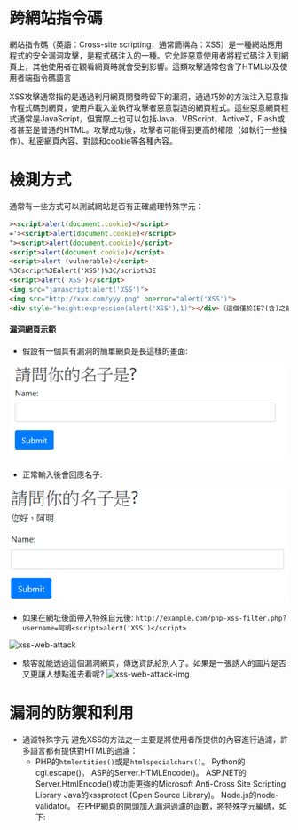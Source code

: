 # 跨網站指令碼
網站指令碼（英語：Cross-site scripting，通常簡稱為：XSS）是一種網站應用程式的安全漏洞攻擊，是程式碼注入的一種。它允許惡意使用者將程式碼注入到網頁上，其他使用者在觀看網頁時就會受到影響。這類攻擊通常包含了HTML以及使用者端指令碼語言

XSS攻擊通常指的是通過利用網頁開發時留下的漏洞，通過巧妙的方法注入惡意指令程式碼到網頁，使用戶載入並執行攻擊者惡意製造的網頁程式。這些惡意網頁程式通常是JavaScript，但實際上也可以包括Java，VBScript，ActiveX，Flash或者甚至是普通的HTML。攻擊成功後，攻擊者可能得到更高的權限（如執行一些操作）、私密網頁內容、對談和cookie等各種內容。

# 檢測方式
通常有一些方式可以測試網站是否有正確處理特殊字元：
```html
><script>alert(document.cookie)</script>
='><script>alert(document.cookie)</script>
"><script>alert(document.cookie)</script>
<script>alert(document.cookie)</script>
<script>alert (vulnerable)</script>
%3Cscript%3Ealert('XSS')%3C/script%3E
<script>alert('XSS')</script>
<img src="javascript:alert('XSS')">
<img src="http://xxx.com/yyy.png" onerror="alert('XSS')">
<div style="height:expression(alert('XSS'),1)"></div>（這個僅於IE7(含)之前有效）
```

#### 漏洞網頁示範
- 假設有一個具有漏洞的簡單網頁是長這樣的畫面:

![xss-web](/images/xss-web.PNG)

- 正常輸入後會回應名子:

![xss-web-name](/images/xss-web-name.PNG)

- 如果在網址後面帶入特殊自元後: 
```http://example.com/php-xss-filter.php?username=阿明<script>alert('XSS')</script>```

![xss-web-attack](/images/xss-web-attack.PNG)
- 駭客就能透過這個漏洞網頁，傳送資訊給別人了。如果是一張誘人的圖片是否又更讓人想點進去看呢?
![xss-web-attack-img](/images/xss-web-attack-img.PNG)

# 漏洞的防禦和利用
- 過濾特殊字元
避免XSS的方法之一主要是將使用者所提供的內容進行過濾，許多語言都有提供對HTML的過濾：
  - PHP的```htmlentities()```或是```htmlspecialchars()```。
Python的cgi.escape()。
ASP的Server.HTMLEncode()。
ASP.NET的Server.HtmlEncode()或功能更強的Microsoft Anti-Cross Site Scripting Library
Java的xssprotect (Open Source Library)。
Node.js的node-validator。
在PHP網頁的開頭加入漏洞過濾的函數，將特殊字元編碼，如下:


